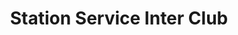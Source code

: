 ---
title: "Station Service Inter Club"
url: /saint-lizier/station-service-inter-club/
shop: Gasflaschen
---